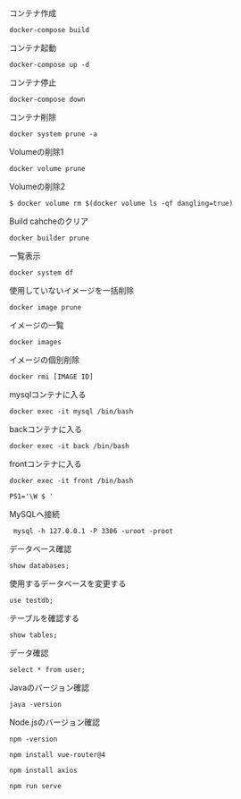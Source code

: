 コンテナ作成
```
docker-compose build
```

コンテナ起動
```
docker-compose up -d
```

コンテナ停止
```
docker-compose down
```

コンテナ削除
```
docker system prune -a
```

Volumeの削除1
```
docker volume prune
```

Volumeの削除2
```
$ docker volume rm $(docker volume ls -qf dangling=true)
```

Build cahcheのクリア
```
docker builder prune
```

一覧表示
```
docker system df
```

使用していないイメージを一括削除
```
docker image prune
```

イメージの一覧
```
docker images
```

イメージの個別削除
```
docker rmi [IMAGE ID]
```

mysqlコンテナに入る
```
docker exec -it mysql /bin/bash
```

backコンテナに入る
```
docker exec -it back /bin/bash
```

frontコンテナに入る
```
docker exec -it front /bin/bash
```

```
PS1='\W $ '
```

MySQLへ接続
```
 mysql -h 127.0.0.1 -P 3306 -uroot -proot
```

データベース確認
```
show databases;
```

使用するデータベースを変更する
```
use testdb;
```

テーブルを確認する
```
show tables;
```

データ確認
```
select * from user;
```

Javaのバージョン確認
```
java -version
```

Node.jsのバージョン確認
```
npm -version
```

```
npm install vue-router@4
```

```
npm install axios
```

```
npm run serve
```
